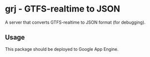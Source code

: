 # grj - GTFS-realtime to JSON

A server that converts GTFS-realtime to JSON format (for debugging).

## Usage

This package should be deployed to Google App Engine.


